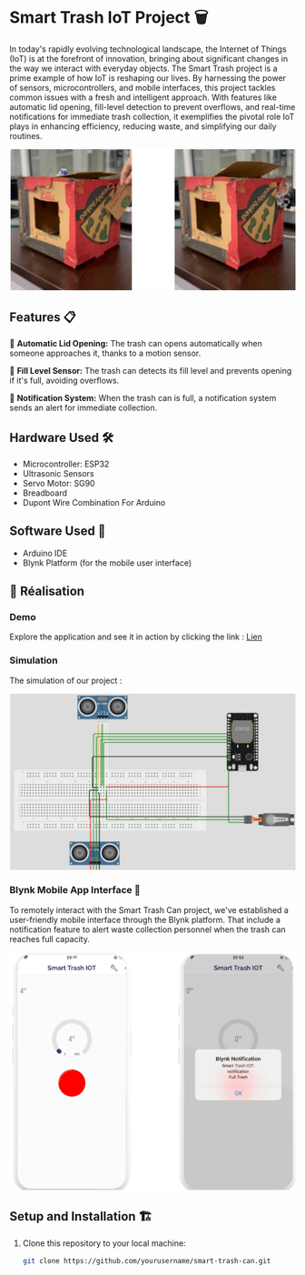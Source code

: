 # Smart Trash IoT Project 🗑️

In today's rapidly evolving technological landscape, the Internet of Things (IoT) is at the forefront of innovation, bringing about significant changes in the way we interact with everyday objects. The Smart Trash project is a prime example of how IoT is reshaping our lives. By harnessing the power of sensors, microcontrollers, and mobile interfaces, this project tackles common issues with a fresh and intelligent approach. With features like automatic lid opening, fill-level detection to prevent overflows, and real-time notifications for immediate trash collection, it exemplifies the pivotal role IoT plays in enhancing efficiency, reducing waste, and simplifying our daily routines.


![Smart Trash](https://github.com/chaimaebouyarmane/IOT_Intelligent_Trash/blob/main/Img/smart_trash.PNG)

## Features 📋

🚀 **Automatic Lid Opening:** The trash can opens automatically when someone approaches it, thanks to a motion sensor.

📏 **Fill Level Sensor:** The trash can detects its fill level and prevents opening if it's full, avoiding overflows.

📢 **Notification System:** When the trash can is full, a notification system sends an alert for immediate collection.

## Hardware Used 🛠️

- Microcontroller: ESP32
- Ultrasonic Sensors
- Servo Motor: SG90
- Breadboard
- Dupont Wire Combination For Arduino

## Software Used 📡

- Arduino IDE
- Blynk Platform (for the mobile user interface)

## 🚀 Réalisation

### Demo

Explore the application and see it in action by clicking the link :
[Lien](https://drive.google.com/file/d/1G3Fbi55WKITg7rH2b8gXDcFIxUMKzwmS/view?usp=sharing)

### Simulation
The simulation of our project :

![Simulation](https://github.com/chaimaebouyarmane/IOT_Intelligent_Trash/blob/main/Img/Simulation.PNG)

### Blynk Mobile App Interface 📱

To remotely interact with the Smart Trash Can project, we've established a user-friendly mobile interface through the Blynk platform. That include a notification feature to alert waste collection personnel when the trash can reaches full capacity.

![Notification](https://github.com/chaimaebouyarmane/IOT_Intelligent_Trash/blob/main/Img/Notification.PNG) 



## Setup and Installation 🏗️

1. Clone this repository to your local machine:

   ```bash
   git clone https://github.com/yourusername/smart-trash-can.git
